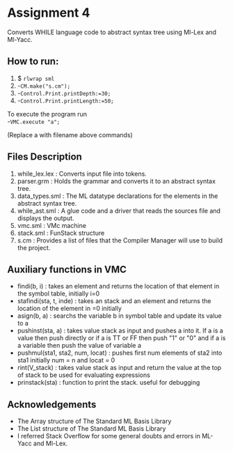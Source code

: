 # Assignment 4

Converts WHILE language code to abstract syntax tree using Ml-Lex and Ml-Yacc.


## How to run:

1. $ `rlwrap sml`
2. -`CM.make("s.cm");`
3. -`Control.Print.printDepth:=30;`
4. -`Control.Print.printLength:=50;`

To execute the program run  
    -`VMC.execute "a";`

(Replace a with filename above commands)


## Files Description

1. while_lex.lex    : Converts input file into tokens.
2. parser.grm       : Holds the grammar and converts it to an abstract syntax tree.
3. data_types.sml   : The ML datatype declarations for the elements in the abstract syntax tree.
4. while_ast.sml    : A glue code and a driver that reads the sources file and displays the output.
5. vmc.sml          : VMc machine
6. stack.sml        : FunStack structure
7. s.cm             : Provides a list of files that the Compiler Manager will use to build the project.


## Auxiliary functions in VMC

* findi(b, i) : takes an element and returns the location of that element in the symbol table, initially i=0
* stafindi(sta, t, inde) : takes an stack and an element and returns the location of the element in =0 initially
* asign(b, a) : searchs the variable b in symbol table and update its value to a
* pushinst(sta, a) : takes value stack as input and pushes a into it. If a is a value then push directly or if a is TT or FF then push "1" or "0" and if a is a variable then push the value of variable a 
* pushmul(sta1, sta2, num, locat) : pushes first num elements of sta2 into sta1 initially num = n and locat = 0
* rint(V_stack) : takes value stack as input and return the value at the top of stack to be used for evaluating expressions 
* prinstack(sta) : function to print the stack. useful for debugging 


## Acknowledgements

* The Array structure of The Standard ML Basis Library
* The List structure of The Standard ML Basis Library
* I referred Stack Overflow for some general doubts and errors in ML-Yacc and Ml-Lex.